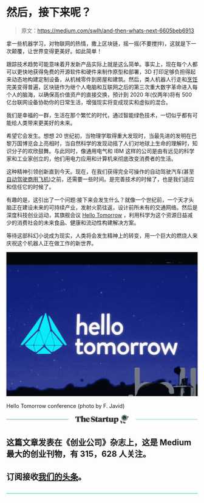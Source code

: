 # 然后，接下来呢？

> 原文：<https://medium.com/swlh/and-then-whats-next-6605beb6913>

拿一些机器学习，对物联网的热情，撒上区块链，摇一摇(不要搅拌)，这就是下一次颠覆，让世界变得更美好。如此简单！

跟踪技术趋势可能意味着开发新产品实际上就是这么简单。事实上，现在每个人都可以更快地获得免费的开源软件和硬件来制作原型和部署，3D 打印足够负担得起来动态地构建定制设备，从机械零件到房屋和建筑。然后，类人机器人行走和[烹饪](http://www.moley.com)完美变得普遍，区块链作为继个人电脑和互联网之后的第三次重大数字革命进入每个人的脑海，以确保高价值资产的直接交换，预计到 2020 年(仅两年)将有 500 亿台联网设备协助你的日常生活，增强现实将变成现实和虚拟的混合。

我们是幸福的一群，生活在那个繁忙的时代，通过智能绿色技术，一切似乎都有可能给人类带来更美好的未来。

希望它会发生。想想 20 世纪初，当物理学取得重大发现时，当最先进的发明在巴黎万国博览会上亮相时，当自然科学的发现动摇了人们对地球上生命的理解时，知识分子的欢欣鼓舞。与此同时，像通用电气和 IBM 这样的公司是由有远见的科学家和工业家创立的，他们用电力应用和计算机来彻底改变消费者的生活。

这种精神引领创新直到今天。现在，在我们获得完全可操作的自动驾驶汽车(甚至[自动驾驶商用飞机](http://www.independent.co.uk/life-style/gadgets-and-tech/news/boeing-start-testing-self-flying-planes-autonomous-aircraft-no-pilot-artificial-intelligence-a7798901.html))之前，还需要一些时间。是完善技术的时候了，也是我们适应和信任它的时候了。

有趣的是，这引出了一个问题:接下来会发生什么？就像一个世纪前，一个天才头脑正在建设未来的可持续产业，发射火箭往返，设计前所未有的交通网络。然后是深度科技创业运动，其旗舰会议 [Hello Tomorrow](https://hello-tomorrow.org/) ，利用科学为这个资源日益减少的消费社会的未来食品、健康和流动性构建解决方案。

等待这部科幻小说成为现实，人类将会发生精神上的转变，用一个巨大的燃烧人来庆祝这个机器人正在做工作的新世界。

![](img/ffa0941925cc6ec64c80777db7bfa436.png)

Hello Tomorrow conference (photo by F. Javid)

[![](img/308a8d84fb9b2fab43d66c117fcc4bb4.png)](https://medium.com/swlh)

## 这篇文章发表在《创业公司》杂志上，这是 Medium 最大的创业刊物，有 315，628 人关注。

## 订阅接收[我们的头条](http://growthsupply.com/the-startup-newsletter/)。

[![](img/b0164736ea17a63403e660de5dedf91a.png)](https://medium.com/swlh)